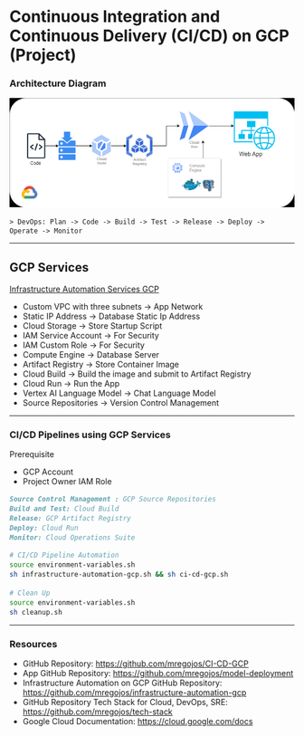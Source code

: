 # Continuous Integration and Continuous Delivery (CI/CD) on GCP (Project)

### Architecture Diagram
![images](./images/CI-CD-GCP-.drawio.png)

    > DevOps: Plan -> Code -> Build -> Test -> Release -> Deploy -> Operate -> Monitor

---
## GCP Services
[Infrastructure Automation Services GCP](images/CI-CD-GCP-Services.drawio.png) 

* Custom VPC with three subnets -> App Network
* Static IP Address -> Database Static Ip Address
* Cloud Storage -> Store Startup Script 
* IAM Service Account  -> For Security
* IAM Custom Role -> For Security 
* Compute Engine -> Database Server
* Artifact Registry -> Store Container Image
* Cloud Build -> Build the image and submit to Artifact Registry
* Cloud Run -> Run the App
* Vertex AI Language Model -> Chat Language Model
* Source Repositories -> Version Control Management

---
### CI/CD Pipelines using GCP Services

Prerequisite
* GCP Account
* Project Owner IAM Role

```md
Source Control Management : GCP Source Repositories
Build and Test: Cloud Build
Release: GCP Artifact Registry
Deploy: Cloud Run 
Monitor: Cloud Operations Suite
```


```sh
# CI/CD Pipeline Automation
source environment-variables.sh
sh infrastructure-automation-gcp.sh && sh ci-cd-gcp.sh

# Clean Up
source environment-variables.sh
sh cleanup.sh
```

---
### Resources
* GitHub Repository: https://github.com/mregojos/CI-CD-GCP
* App GitHub Repository: https://github.com/mregojos/model-deployment
* Infrastructure Automation on GCP GitHub Repository: https://github.com/mregojos/infrastructure-automation-gcp
* GitHub Repository Tech Stack for Cloud, DevOps, SRE: https://github.com/mregojos/tech-stack
* Google Cloud Documentation: https://cloud.google.com/docs

